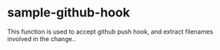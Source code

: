 # sample-github-hook
This function is used to accept github push hook, and extract filenames involved in the change..
